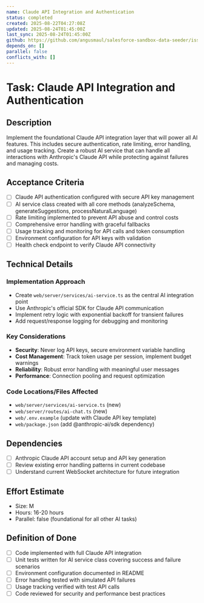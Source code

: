 ```yaml
---
name: Claude API Integration and Authentication
status: completed
created: 2025-08-22T04:27:08Z
updated: 2025-08-24T01:45:00Z
last_sync: 2025-08-24T01:45:00Z
github: https://github.com/angusmaul/salesforce-sandbox-data-seeder/issues/4
depends_on: []
parallel: false
conflicts_with: []
---
```


# Task: Claude API Integration and Authentication

## Description
Implement the foundational Claude API integration layer that will power all AI features. This includes secure authentication, rate limiting, error handling, and usage tracking. Create a robust AI service that can handle all interactions with Anthropic's Claude API while protecting against failures and managing costs.

## Acceptance Criteria
- [ ] Claude API authentication configured with secure API key management
- [ ] AI service class created with all core methods (analyzeSchema, generateSuggestions, processNaturalLanguage)
- [ ] Rate limiting implemented to prevent API abuse and control costs
- [ ] Comprehensive error handling with graceful fallbacks
- [ ] Usage tracking and monitoring for API calls and token consumption
- [ ] Environment configuration for API keys with validation
- [ ] Health check endpoint to verify Claude API connectivity

## Technical Details

### Implementation Approach
- Create `web/server/services/ai-service.ts` as the central AI integration point
- Use Anthropic's official SDK for Claude API communication
- Implement retry logic with exponential backoff for transient failures
- Add request/response logging for debugging and monitoring

### Key Considerations
- **Security**: Never log API keys, secure environment variable handling
- **Cost Management**: Track token usage per session, implement budget warnings
- **Reliability**: Robust error handling with meaningful user messages
- **Performance**: Connection pooling and request optimization

### Code Locations/Files Affected
- `web/server/services/ai-service.ts` (new)
- `web/server/routes/ai-chat.ts` (new)
- `web/.env.example` (update with Claude API key template)
- `web/package.json` (add @anthropic-ai/sdk dependency)

## Dependencies
- [ ] Anthropic Claude API account setup and API key generation
- [ ] Review existing error handling patterns in current codebase
- [ ] Understand current WebSocket architecture for future integration

## Effort Estimate
- Size: M
- Hours: 16-20 hours
- Parallel: false (foundational for all other AI tasks)

## Definition of Done
- [ ] Code implemented with full Claude API integration
- [ ] Unit tests written for AI service class covering success and failure scenarios
- [ ] Environment configuration documented in README
- [ ] Error handling tested with simulated API failures
- [ ] Usage tracking verified with test API calls
- [ ] Code reviewed for security and performance best practices